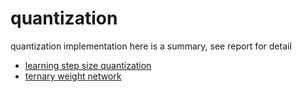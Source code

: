 # quantization
 quantization implementation
 here is a summary, see report for detail
- [learning step size quantization](https://arxiv.org/abs/1902.08153) 
- [ternary weight network](https://arxiv.org/abs/1605.04711)
